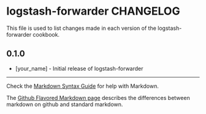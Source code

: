 logstash-forwarder CHANGELOG
============================

This file is used to list changes made in each version of the logstash-forwarder cookbook.

0.1.0
-----
- [your_name] - Initial release of logstash-forwarder

- - -
Check the [Markdown Syntax Guide](http://daringfireball.net/projects/markdown/syntax) for help with Markdown.

The [Github Flavored Markdown page](http://github.github.com/github-flavored-markdown/) describes the differences between markdown on github and standard markdown.
